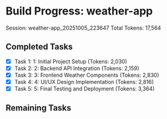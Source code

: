 # Build Progress: weather-app
Session: weather-app_20251005_223647
Total Tokens: 17,564

## Completed Tasks
- [x] Task 1: 1: Initial Project Setup (Tokens: 2,030)
- [x] Task 2: 2: Backend API Integration (Tokens: 2,159)
- [x] Task 3: 3: Frontend Weather Components (Tokens: 2,830)
- [x] Task 4: 4: UI/UX Design Implementation (Tokens: 2,816)
- [x] Task 5: 5: Final Testing and Deployment (Tokens: 3,364)

## Remaining Tasks

